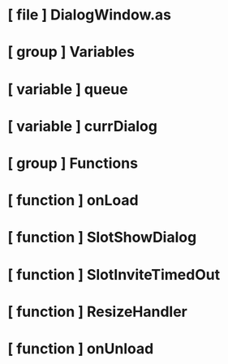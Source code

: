 # [ file ] DialogWindow.as

# [ group ] Variables

# [ variable ] queue

# [ variable ] currDialog

# [ group ] Functions

# [ function ] onLoad

# [ function ] SlotShowDialog

# [ function ] SlotInviteTimedOut

# [ function ] ResizeHandler

# [ function ] onUnload

